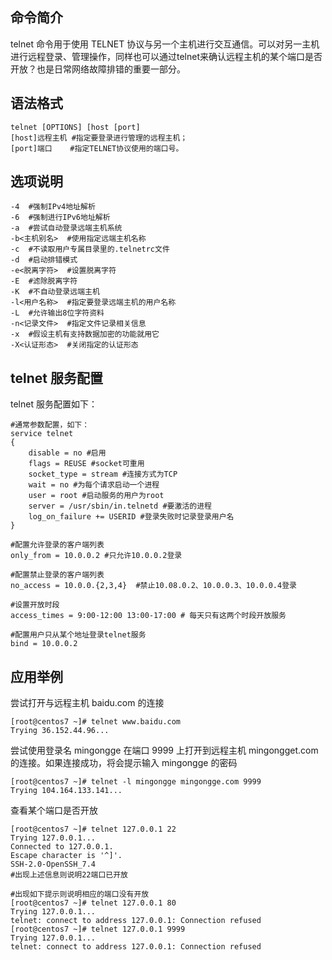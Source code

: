 ## 命令简介

telnet 命令用于使用 TELNET 协议与另一个主机进行交互通信。可以对另一主机进行远程登录、管理操作，同样也可以通过telnet来确认远程主机的某个端口是否开放？也是日常网络故障排错的重要一部分。

## 语法格式

```
telnet [OPTIONS] [host [port]
[host]远程主机 #指定要登录进行管理的远程主机；
[port]端口    #指定TELNET协议使用的端口号。
```

## 选项说明

```
-4  #强制IPv4地址解析
-6  #强制进行IPv6地址解析
-a  #尝试自动登录远端主机系统
-b<主机别名>  #使用指定远端主机名称
-c  #不读取用户专属目录里的.telnetrc文件
-d  #启动排错模式
-e<脱离字符>  #设置脱离字符
-E  #滤除脱离字符
-K  #不自动登录远端主机
-l<用户名称>  #指定要登录远端主机的用户名称
-L  #允许输出8位字符资料
-n<记录文件>  #指定文件记录相关信息
-x  #假设主机有支持数据加密的功能就用它
-X<认证形态>  #关闭指定的认证形态
```

## telnet 服务配置

telnet 服务配置如下：

```
#通常参数配置，如下：
service telnet
{
    disable = no #启用
    flags = REUSE #socket可重用
    socket_type = stream #连接方式为TCP
    wait = no #为每个请求启动一个进程
    user = root #启动服务的用户为root
    server = /usr/sbin/in.telnetd #要激活的进程
    log_on_failure += USERID #登录失败时记录登录用户名
}
 
#配置允许登录的客户端列表
only_from = 10.0.0.2 #只允许10.0.0.2登录
 
#配置禁止登录的客户端列表
no_access = 10.0.0.{2,3,4}  #禁止10.08.0.2、10.0.0.3、10.0.0.4登录
 
#设置开放时段
access_times = 9:00-12:00 13:00-17:00 # 每天只有这两个时段开放服务

#配置用户只从某个地址登录telnet服务
bind = 10.0.0.2
```

## 应用举例

尝试打开与远程主机 baidu.com 的连接

```
[root@centos7 ~]# telnet www.baidu.com
Trying 36.152.44.96...
```

尝试使用登录名 mingongge 在端口 9999 上打开到远程主机 mingongget.com 的连接。如果连接成功，将会提示输入 mingongge 的密码

```
[root@centos7 ~]# telnet -l mingongge mingongge.com 9999
Trying 104.164.133.141...
```

查看某个端口是否开放

```
[root@centos7 ~]# telnet 127.0.0.1 22
Trying 127.0.0.1...
Connected to 127.0.0.1.
Escape character is '^]'.
SSH-2.0-OpenSSH_7.4
#出现上述信息则说明22端口已开放

#出现如下提示则说明相应的端口没有开放
[root@centos7 ~]# telnet 127.0.0.1 80
Trying 127.0.0.1...
telnet: connect to address 127.0.0.1: Connection refused
[root@centos7 ~]# telnet 127.0.0.1 9999
Trying 127.0.0.1...
telnet: connect to address 127.0.0.1: Connection refused
```